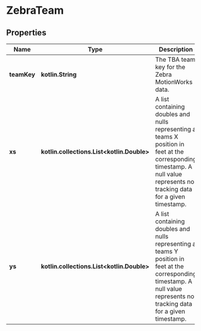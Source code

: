 
# ZebraTeam

## Properties
Name | Type | Description | Notes
------------ | ------------- | ------------- | -------------
**teamKey** | **kotlin.String** | The TBA team key for the Zebra MotionWorks data. | 
**xs** | **kotlin.collections.List&lt;kotlin.Double&gt;** | A list containing doubles and nulls representing a teams X position in feet at the corresponding timestamp. A null value represents no tracking data for a given timestamp. | 
**ys** | **kotlin.collections.List&lt;kotlin.Double&gt;** | A list containing doubles and nulls representing a teams Y position in feet at the corresponding timestamp. A null value represents no tracking data for a given timestamp. | 




